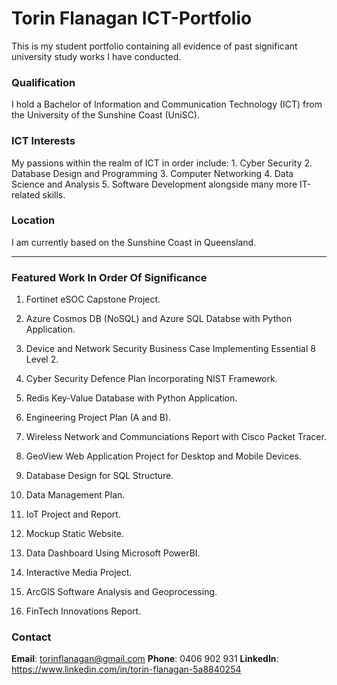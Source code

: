 # Torin Flanagan ICT-Portfolio
This is my student portfolio containing all evidence of past significant university study works I have conducted.


### Qualification ###
I hold a Bachelor of Information and Communication Technology (ICT) from the University of the Sunshine Coast (UniSC).

### ICT Interests ###
My passions within the realm of ICT in order include:
    1. Cyber Security
    2. Database Design and Programming
    3. Computer Networking
    4. Data Science and Analysis
    5. Software Development
alongside many more IT-related skills.

### Location ###
I am currently based on the Sunshine Coast in Queensland.

---

### Featured Work In Order Of Significance ###  
1. Fortinet eSOC Capstone Project.

2. Azure Cosmos DB (NoSQL) and Azure SQL Databse with Python Application.

3. Device and Network Security Business Case Implementing Essential 8 Level 2.

4. Cyber Security Defence Plan Incorporating NIST Framework.

5. Redis Key-Value Database with Python Application.

6. Engineering Project Plan (A and B).

7. Wireless Network and Communciations Report with Cisco Packet Tracer.

8. GeoView Web Application Project for Desktop and Mobile Devices.

9. Database Design for SQL Structure.

10. Data Management Plan.

11. IoT Project and Report.

12. Mockup Static Website.

13. Data Dashboard Using Microsoft PowerBI.

14. Interactive Media Project.

15. ArcGIS Software Analysis and Geoprocessing.

16. FinTech Innovations Report.

### Contact ###
**Email**: torinflanagan@gmail.com
**Phone**: 0406 902 931
**LinkedIn**: https://www.linkedin.com/in/torin-flanagan-5a8840254